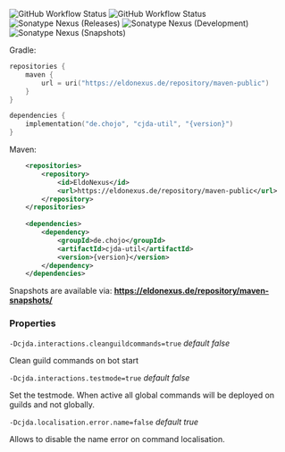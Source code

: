 
![GitHub Workflow Status](https://img.shields.io/github/workflow/status/rainbowdashlabs/cjda-util/Publish%20to%20Nexus?style=for-the-badge&label=Publishing)
![GitHub Workflow Status](https://img.shields.io/github/workflow/status/rainbowdashlabs/cjda-util/Verify%20state?style=for-the-badge&label=Building)
![Sonatype Nexus (Releases)](https://img.shields.io/nexus/maven-releases/de.chojo/cjda-util?label=Release&logo=Release&server=https%3A%2F%2Feldonexus.de&style=for-the-badge)
![Sonatype Nexus (Development)](https://img.shields.io/nexus/maven-dev/de.chojo/cjda-util?label=DEV&logo=Release&server=https%3A%2F%2Feldonexus.de&style=for-the-badge)
![Sonatype Nexus (Snapshots)](https://img.shields.io/nexus/s/de.chojo/cjda-util?color=orange&label=Snapshot&server=https%3A%2F%2Feldonexus.de&style=for-the-badge)

Gradle:
``` kotlin
repositories {
    maven {
        url = uri("https://eldonexus.de/repository/maven-public")
    }
}

dependencies {
    implementation("de.chojo", "cjda-util", "{version}")
}
```

Maven:
``` xml
    <repositories>
        <repository>
            <id>EldoNexus</id>
            <url>https://eldonexus.de/repository/maven-public</url>
        </repository>
    </repositories>
    
    <dependencies>
        <dependency>
            <groupId>de.chojo</groupId>
            <artifactId>cjda-util</artifactId>
            <version>{version}</version>
        </dependency>
    </dependencies>
```

Snapshots are available via: **https://eldonexus.de/repository/maven-snapshots/**


### Properties
`-Dcjda.interactions.cleanguildcommands=true` _default false_

Clean guild commands on bot start

`-Dcjda.interactions.testmode=true` _default false_

Set the testmode. When active all global commands will be deployed on guilds and not globally.

`-Dcjda.localisation.error.name=false` _default true_

Allows to disable the name error on command localisation.


[nexus_releases]: https://eldonexus.de/#browse/browse:maven-releases:de%2Fchojo%2Fcjda-util
[nexus_snapshots]: https://eldonexus.de/#browse/browse:maven-snapshots:de%2Fchojo%2Fcjda-util
